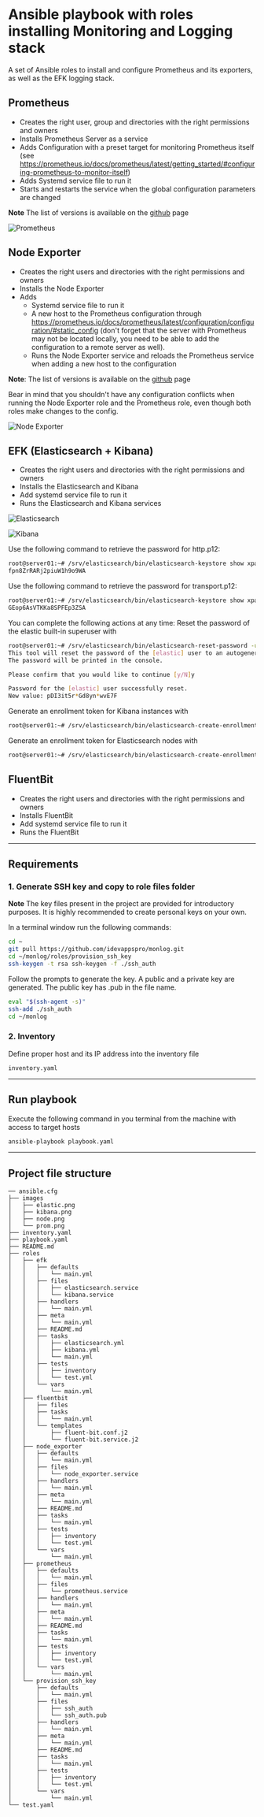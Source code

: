 # Ansible playbook with roles installing Monitoring and Logging stack

A set of Ansible roles to install and configure Prometheus and its exporters, as well as the EFK logging stack.

## Prometheus

- Creates the right user, group and directories with the right permissions and owners
- Installs Prometheus Server as a service
- Adds Configuration with a preset target for monitoring Prometheus itself (see <https://prometheus.io/docs/prometheus/latest/getting_started/#configuring-prometheus-to-monitor-itself>)
- Adds Systemd service file to run it
- Starts and restarts the service when the global configuration parameters are changed

**Note** The list of versions is available on the [github](https://github.com/prometheus/prometheus/releases) page

![Prometheus](./images/prom.png "Prometheus")

## Node Exporter

- Creates the right users and directories with the right permissions and owners
- Installs the Node Exporter
- Adds
  - Systemd service file to run it
  - A new host to the Prometheus configuration through <https://prometheus.io/docs/prometheus/latest/configuration/configuration/#static_config> (don't forget that the server with Prometheus may not be located locally, you need to be able to add the configuration to a remote server as well).
  - Runs the Node Exporter service and reloads the Prometheus service when adding a new host to the configuration

**Note**: The list of versions is available on the [github](https://github.com/prometheus/node_exporter/releases) page

Bear in mind that you shouldn't have any configuration conflicts when running the Node Exporter role and the Prometheus role, even though both roles make changes to the config.

![Node Exporter](./images/node.png "Node Exporter")

## EFK (Elasticsearch + Kibana)

- Creates the right users and directories with the right permissions and owners
- Installs the Elasticsearch and Kibana
- Add systemd service file to run it
- Runs the Elasticsearch and Kibana services

![Elasticsearch](./images/elastic.png "Elasticsearch")

![Kibana](./images/kibana.png "Kibana")

Use the following command to retrieve the password for http.p12:

```bash
root@server01:~# /srv/elasticsearch/bin/elasticsearch-keystore show xpack.security.http.ssl.keystore.secure_password
fpn8ZrRARj2piuW1h9o9WA
```

Use the following command to retrieve the password for transport.p12:

```bash
root@server01:~# /srv/elasticsearch/bin/elasticsearch-keystore show xpack.security.transport.ssl.keystore.secure_password
GEop6AsVTKKa8SPFEp3ZSA
```

You can complete the following actions at any time:
Reset the password of the elastic built-in superuser with

```bash
root@server01:~# /srv/elasticsearch/bin/elasticsearch-reset-password -u elastic
This tool will reset the password of the [elastic] user to an autogenerated value.
The password will be printed in the console.

Please confirm that you would like to continue [y/N]y

Password for the [elastic] user successfully reset.
New value: pDI3it5r*Gd8yn*wvE7F
```

Generate an enrollment token for Kibana instances with

```bash
root@server01:~# /srv/elasticsearch/bin/elasticsearch-create-enrollment-token -s kibana
```

Generate an enrollment token for Elasticsearch nodes with

```bash
root@server01:~# /srv/elasticsearch/bin/elasticsearch-create-enrollment-token -s node
```

## FluentBit

- Creates the right users and directories with the right permissions and owners
- Installs FluentBit
- Add systemd service file to run it
- Runs the FluentBit

----

## Requirements

### 1. Generate SSH key and copy to role files folder

**Note**
The key files present in the project are provided for introductory purposes. It is highly recommended to create personal keys on your own.

In a terminal window run the following commands:

```bash
cd ~
git pull https://github.com/idevappspro/monlog.git
cd ~/monlog/roles/provision_ssh_key
ssh-keygen -t rsa ssh-keygen -f ./ssh_auth
```

Follow the prompts to generate the key. A public and a private key are generated. The public key has .pub in the file name.

```bash
eval "$(ssh-agent -s)"
ssh-add ./ssh_auth
cd ~/monlog
```

### 2. Inventory

Define proper host and its IP address into the inventory file

```inventory.yaml```

----

## Run playbook

Execute the following command in you terminal from the machine with access to target hosts

```bash
ansible-playbook playbook.yaml
```

----

## Project file structure

```text
── ansible.cfg
├── images
│   ├── elastic.png
│   ├── kibana.png
│   ├── node.png
│   └── prom.png
├── inventory.yaml
├── playbook.yaml
├── README.md
├── roles
│   ├── efk
│   │   ├── defaults
│   │   │   └── main.yml
│   │   ├── files
│   │   │   ├── elasticsearch.service
│   │   │   └── kibana.service
│   │   ├── handlers
│   │   │   └── main.yml
│   │   ├── meta
│   │   │   └── main.yml
│   │   ├── README.md
│   │   ├── tasks
│   │   │   ├── elasticsearch.yml
│   │   │   ├── kibana.yml
│   │   │   └── main.yml
│   │   ├── tests
│   │   │   ├── inventory
│   │   │   └── test.yml
│   │   └── vars
│   │       └── main.yml
│   ├── fluentbit
│   │   ├── files
│   │   ├── tasks
│   │   │   └── main.yml
│   │   └── templates
│   │       ├── fluent-bit.conf.j2
│   │       └── fluent-bit.service.j2
│   ├── node_exporter
│   │   ├── defaults
│   │   │   └── main.yml
│   │   ├── files
│   │   │   └── node_exporter.service
│   │   ├── handlers
│   │   │   └── main.yml
│   │   ├── meta
│   │   │   └── main.yml
│   │   ├── README.md
│   │   ├── tasks
│   │   │   └── main.yml
│   │   ├── tests
│   │   │   ├── inventory
│   │   │   └── test.yml
│   │   └── vars
│   │       └── main.yml
│   ├── prometheus
│   │   ├── defaults
│   │   │   └── main.yml
│   │   ├── files
│   │   │   └── prometheus.service
│   │   ├── handlers
│   │   │   └── main.yml
│   │   ├── meta
│   │   │   └── main.yml
│   │   ├── README.md
│   │   ├── tasks
│   │   │   └── main.yml
│   │   ├── tests
│   │   │   ├── inventory
│   │   │   └── test.yml
│   │   └── vars
│   │       └── main.yml
│   └── provision_ssh_key
│       ├── defaults
│       │   └── main.yml
│       ├── files
│       │   ├── ssh_auth
│       │   └── ssh_auth.pub
│       ├── handlers
│       │   └── main.yml
│       ├── meta
│       │   └── main.yml
│       ├── README.md
│       ├── tasks
│       │   └── main.yml
│       ├── tests
│       │   ├── inventory
│       │   └── test.yml
│       └── vars
│           └── main.yml
└── test.yaml
```
